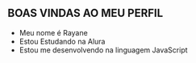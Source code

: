 ## BOAS VINDAS AO MEU PERFIL
- Meu nome é Rayane
- Estou Estudando na Alura
- Estou me desenvolvendo na linguagem JavaScript
  
[](https://media1.tenor.com/m/agbXX0mYApgAAAAC/layahs-heart-eyes.gif)

